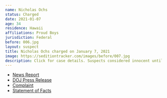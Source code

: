 ```yaml
---
name: Nicholas Ochs
status: Charged
date: 2021-01-07
age: 34
residence: Hawaii
affiliations: Proud Boys
jurisdiction: Federal
before: 006.jpg
layout: suspect
title: Nicholas Ochs charged on January 7, 2021
image: https://seditiontracker.com/images/before/007.jpg
description: Click for case details. Suspects considered innocent until proven guilty.
---
```


- [News Report](https://nypost.com/2021/01/09/proud-boys-leader-nicholas-ochs-arrested-for-seen-smoking-inside-capitol-during-riots-arrested/)
- [DOJ Press Release](https://www.justice.gov/usao-hi/pr/nicholas-r-ochs-arrested-unlawful-entry-united-states-capitol-building)
- [Complaint](https://extremism.gwu.edu/sites/g/files/zaxdzs2191/f/Nicholas%20Ochs%20Criminal%20Complaint.pdf)
- [Statement of Facts](https://extremism.gwu.edu/sites/g/files/zaxdzs2191/f/Ochs%20Affidavit%20in%20Support%20of%20Criminal%20Complaint.pdf)
